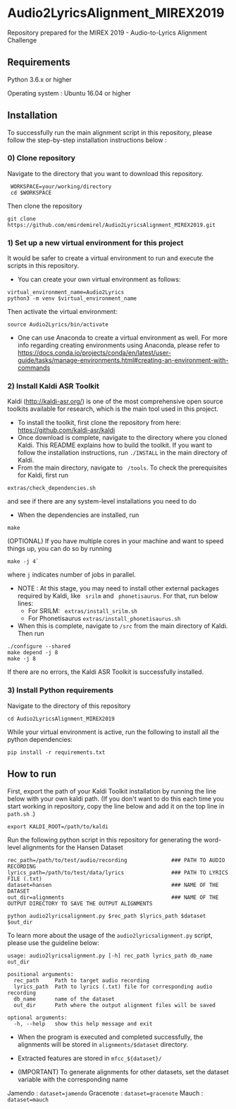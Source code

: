 # Audio2LyricsAlignment_MIREX2019

Repository prepared for the MIREX 2019 - Audio-to-Lyrics Alignment Challenge

## Requirements

Python 3.6.x or higher

Operating system : Ubuntu 16.04 or higher

## Installation

To successfully run the main alignment script in this repository, please follow the step-by-step installation instructions below :

### 0) Clone repository

  Navigate to the directory that you want to download this repository. 
  ```
   WORKSPACE=your/working/directory
   cd $WORKSPACE
   ```
   Then clone the repository
   ```
   git clone https://github.com/emirdemirel/Audio2LyricsAlignment_MIREX2019.git
   ```


### 1) Set up a new virtual environment for this project

It would be safer to create a virtual environment to run and execute the scripts in this repository. 
   - You can create your own virtual environment as follows:
   ```
   virtual_environment_name=Audio2Lyrics
   python3 -m venv $virtual_environment_name
   ```
   Then activate the virtual environment:
   ```
   source Audio2Lyrics/bin/activate
   ```
   - One can use Anaconda to create a virtual environment as well. For more info regarding creating environments using Anaconda, please refer to https://docs.conda.io/projects/conda/en/latest/user-guide/tasks/manage-environments.html#creating-an-environment-with-commands

### 2) Install Kaldi ASR Toolkit

Kaldi (http://kaldi-asr.org/) is one of the most comprehensive open source toolkits available for research, which is the main tool used in this project. 
   - To install the toolkit, first clone the repository from here: https://github.com/kaldi-asr/kaldi
   - Once download is complete, navigate to the directory where you cloned Kaldi. This README explains how to build the toolkit. If you want to follow the installation instructions, run ```./INSTALL``` in the main directory of Kaldi.
   - From the main directory, navigate to ``` /tools```. To check the prerequisites for Kaldi, first run
   
  ```
  extras/check_dependencies.sh
  ```
and see if there are any system-level installations you need to do  

   - When the dependencies are installed, run
   ```
   make 
   ```
   (OPTIONAL) If you have multiple cores in your machine and want to speed things up, you can do so by running
   ``` 
   make -j 4`
   ```
where ``` j ``` indicates number of jobs in parallel.

  - NOTE : At this stage, you may need to install other external packages required by Kaldi, like ``` srilm``` and ``` phonetisaurus```. For that, run below lines:
       - For SRILM: ``` extras/install_srilm.sh```
       - For Phonetisaurus ```extras/install_phonetisaurus.sh ```
  - When this is complete, navigate to ``` /src ``` from the main directory of Kaldi. Then run
  ```
  ./configure --shared
  make depend -j 8
  make -j 8
  ```
  If there are no errors, the Kaldi ASR Toolkit is successfully installed.
  
### 3) Install Python requirements

  Navigate to the directory of this repository
  ```
  cd Audio2LyricsAlignment_MIREX2019
  ```
  
  While your virtual environment is active, run the following to install all the python dependencies:
  
   ```
   pip install -r requirements.txt
   ```
  
  

## How to run
First, export the path of your Kaldi Toolkit installation by running the line below with your own kaldi path. (If you don't want to do this each time you start working in repository, copy the line below and add it on the top line in ``` path.sh ``` .)
```
export KALDI_ROOT=/path/to/kaldi
```
Run the following python script in this repository for generating the word-level alignments for the Hansen Dataset

```
rec_path=/path/to/test/audio/recording              ### PATH TO AUDIO RECORDING
lyrics_path=/path/to/test/data/lyrics               ### PATH TO LYRICS FILE (.txt)
dataset=hansen                                      ### NAME OF THE DATASET
out_dir=alignments                                  ### NAME OF THE OUTPUT DIRECTORY TO SAVE THE OUTPUT ALIGNMENTS

python audio2lyricsalignment.py $rec_path $lyrics_path $dataset $out_dir
```
To learn more about the usage of the ``` audio2lyricsalignment.py ``` script, please use the guideline below:

```
usage: audio2lyricsalignment.py [-h] rec_path lyrics_path db_name out_dir

positional arguments:
  rec_path     Path to target audio recording
  lyrics_path  Path to lyrics (.txt) file for corresponding audio recording
  db_name      name of the dataset
  out_dir      Path where the output alignment files will be saved

optional arguments:
  -h, --help   show this help message and exit

```
   - When the program is executed and completed successfully, the alignments will be stored in ```alignments/$dataset``` directory.

   - Extracted features are stored in ```mfcc_${dataset}/ ```

   - (IMPORTANT) To generate alignments for other datasets, set the dataset variable with the corresponding name

Jamendo : ```dataset=jamendo```
Gracenote : ```dataset=gracenote```
Mauch : ```dataset=mauch```
